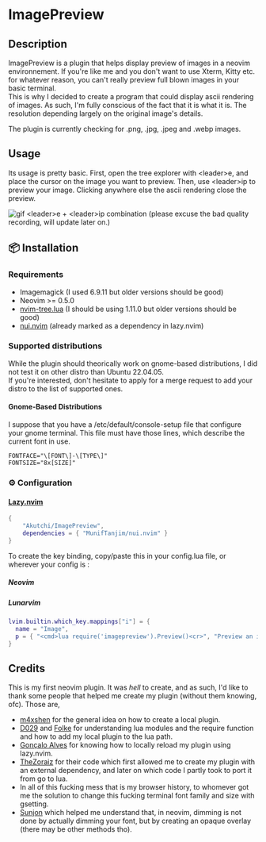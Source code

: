 # ImagePreview

## Description

ImagePreview is a plugin that helps display preview of images in a neovim environnement.
If you're like me and you don't want to use Xterm, Kitty etc. for whatever reason, you
can't really preview full blown images in your basic terminal.\
This is why I decided to create a program that could display ascii rendering of images.
As such, I'm fully conscious of the fact that it is what it is. The resolution depending
largely on the original image's details.

The plugin is currently checking for .png, .jpg, .jpeg and .webp images.

## Usage

Its usage is pretty basic. First, open the tree explorer with \<leader>e, and place the cursor on
the image you want to preview. Then, use \<leader>ip to preview your image. Clicking anywhere else
the ascii rendering close the preview.

![gif](./doc/visual.gif)
\<leader>e + \<leader>ip combination (please excuse the bad quality recording, will update later on.)

## 📦 Installation

### Requirements

- Imagemagick (I used 6.9.11 but older versions should be good)
- Neovim >= 0.5.0
- [nvim-tree.lua](https://github.com/nvim-tree/nvim-tree.lua) (I should be using 1.11.0 but older versions should be good)
- [nui.nvim](https://github.com/MunifTanjim/nui.nvim) (already marked as a dependency in lazy.nvim)

### Supported distributions
While the plugin should theorically work on gnome-based distributions, I did not test it on other distro than Ubuntu 22.04.05.\
If you're interested, don't hesitate to apply for a merge request to add your distro to the list of supported ones.

#### Gnome-Based Distributions
I suppose that you have a /etc/default/console-setup file that configure your gnome terminal. This file must have those
lines, which describe the current font in use.
```shell
FONTFACE="\[FONT\]-\[TYPE\]"
FONTSIZE="8x[SIZE]"
```

### ⚙️ Configuration

#### [Lazy.nvim](https://github.com/folke/lazy.nvim)

```lua
{
    "Akutchi/ImagePreview",
    dependencies = { "MunifTanjim/nui.nvim" }    
}
```
To create the key binding, copy/paste this in your config.lua file, or wherever your config is :
##### Neovim

##### Lunarvim
```lua
lvim.builtin.which_key.mappings["i"] = {
  name = "Image",
  p = { "<cmd>lua require('imagepreview').Preview()<cr>", "Preview an image" }
}
```

## Credits

This is my first neovim plugin. It was _hell_ to create, and as such, I'd like to thank some people
that helped me create my plugin (without them knowing, ofc). Those are,
- [m4xshen](https://m4xshen.dev/posts/develop-a-neovim-plugin-in-lua) for the general idea on how to create a 
local plugin.
- [D029](https://vi.stackexchange.com/a/46098) and
[Folke](https://www.reddit.com/r/neovim/comments/13rshwo/cant_get_lazynvim_to_load_local_dev_plugins_for/)
for understanding lua modules and the require function and how to add my local plugin to the lua path.
- [Gonçalo Alves](https://dev.to/iamgoncaloalves/how-i-developed-my-first-neovim-plugin-a-step-by-step-guide-1lcb)
for knowing how to locally reload my plugin using lazy.nvim.
- [TheZoraiz](https://github.com/TheZoraiz/ascii-image-converter) for their code which first allowed me to create
my plugin with an external dependency, and later on which code I partly took to port it from go to lua.
- In all of this fucking mess that is my browser history, to whomever got me the solution to change this fucking terminal
font family and size with gsetting.
- [Sunjon](https://github.com/sunjon/Shade.nvim/) which helped me understand that, in neovim, dimming is not done 
by actually dimming your font, but by creating an opaque overlay (there may be other methods tho).

